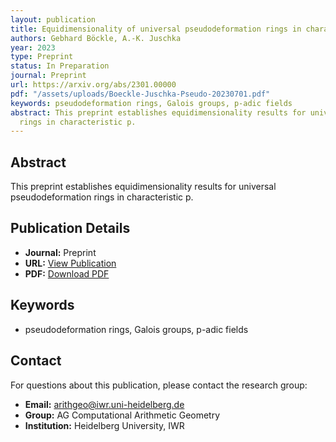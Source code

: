 ```yaml
---
layout: publication
title: Equidimensionality of universal pseudodeformation rings in characteristic p
authors: Gebhard Böckle, A.-K. Juschka
year: 2023
type: Preprint
status: In Preparation
journal: Preprint
url: https://arxiv.org/abs/2301.00000
pdf: "/assets/uploads/Boeckle-Juschka-Pseudo-20230701.pdf"
keywords: pseudodeformation rings, Galois groups, p-adic fields
abstract: This preprint establishes equidimensionality results for universal pseudodeformation
  rings in characteristic p.
---
```

## Abstract

This preprint establishes equidimensionality results for universal pseudodeformation rings in characteristic p.

## Publication Details

- **Journal:** Preprint
- **URL:** [View Publication](https://arxiv.org/abs/2301.00000)
- **PDF:** [Download PDF](/assets/uploads/Boeckle-Juschka-Pseudo-20230701.pdf)

## Keywords

- pseudodeformation rings, Galois groups, p-adic fields


## Contact

For questions about this publication, please contact the research group:
- **Email:** arithgeo@iwr.uni-heidelberg.de
- **Group:** AG Computational Arithmetic Geometry
- **Institution:** Heidelberg University, IWR